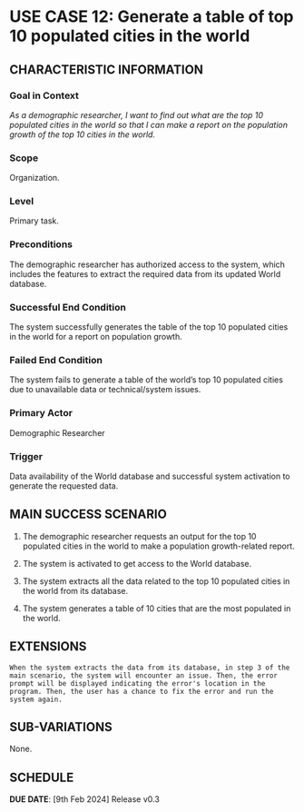 # USE CASE 12: Generate a table of top 10 populated cities in the world

## CHARACTERISTIC INFORMATION

### Goal in Context

*As a demographic researcher, I want to find out what are the top 10 populated cities in the world so that I can make a report on the population growth of the top 10 cities in the world.*

### Scope

Organization.

### Level

Primary task.

### Preconditions

The demographic researcher has authorized access to the system, which includes the features to extract the required data from its updated World database.

### Successful End Condition

The system successfully generates the table of the top 10 populated cities in the world for a report on population growth.

### Failed End Condition

The system fails to generate a table of the world’s top 10 populated cities due to unavailable data or technical/system issues.

### Primary Actor

Demographic Researcher

### Trigger

Data availability of the World database and successful system activation to generate the requested data.



## MAIN SUCCESS SCENARIO

1. The demographic researcher requests an output for the top 10 populated cities in the world to make a population growth-related report.

2. The system is activated to get access to the World database.

3. The system extracts all the data related to the top 10 populated cities in the world from its database.

4. The system generates a table of 10 cities that are the most populated in the world.



## EXTENSIONS

	When the system extracts the data from its database, in step 3 of the main scenario, the system will encounter an issue. Then, the error prompt will be displayed indicating the error's location in the program. Then, the user has a chance to fix the error and run the system again.  

## SUB-VARIATIONS

None.

## SCHEDULE

**DUE DATE**: [9th Feb 2024] Release v0.3 